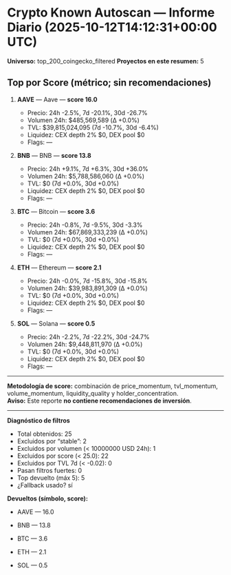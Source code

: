 # Crypto Known Autoscan — Informe Diario (2025-10-12T14:12:31+00:00 UTC)

**Universo:** top_200_coingecko_filtered
**Proyectos en este resumen:** 5

## Top por Score (métrico; sin recomendaciones)

1. **AAVE** — Aave — **score 16.0**
   - Precio: 24h -2.5%, 7d -20.1%, 30d -26.7%
   - Volumen 24h: $485,569,589 (Δ +0.0%)
   - TVL: $39,815,024,095 (7d -10.7%, 30d -6.4%)
   - Liquidez: CEX depth 2% $0, DEX pool $0
   - Flags: —

2. **BNB** — BNB — **score 13.8**
   - Precio: 24h +9.1%, 7d +6.3%, 30d +36.0%
   - Volumen 24h: $5,788,586,060 (Δ +0.0%)
   - TVL: $0 (7d +0.0%, 30d +0.0%)
   - Liquidez: CEX depth 2% $0, DEX pool $0
   - Flags: —

3. **BTC** — Bitcoin — **score 3.6**
   - Precio: 24h -0.8%, 7d -9.5%, 30d -3.3%
   - Volumen 24h: $67,869,333,239 (Δ +0.0%)
   - TVL: $0 (7d +0.0%, 30d +0.0%)
   - Liquidez: CEX depth 2% $0, DEX pool $0
   - Flags: —

4. **ETH** — Ethereum — **score 2.1**
   - Precio: 24h -0.0%, 7d -15.8%, 30d -15.8%
   - Volumen 24h: $39,983,891,309 (Δ +0.0%)
   - TVL: $0 (7d +0.0%, 30d +0.0%)
   - Liquidez: CEX depth 2% $0, DEX pool $0
   - Flags: —

5. **SOL** — Solana — **score 0.5**
   - Precio: 24h -2.2%, 7d -22.2%, 30d -24.7%
   - Volumen 24h: $9,448,811,970 (Δ +0.0%)
   - TVL: $0 (7d +0.0%, 30d +0.0%)
   - Liquidez: CEX depth 2% $0, DEX pool $0
   - Flags: —


---

**Metodología de score:** combinación de price_momentum, tvl_momentum, volume_momentum, liquidity_quality y holder_concentration.  
**Aviso:** Este reporte **no contiene recomendaciones de inversión**.


---
**Diagnóstico de filtros**

- Total obtenidos: 25
- Excluidos por “stable”: 2
- Excluidos por volumen (< 10000000 USD 24h): 1
- Excluidos por score (< 25.0): 22
- Excluidos por TVL 7d (< -0.02): 0
- Pasan filtros fuertes: 0
- Top devuelto (máx 5): 5
- ¿Fallback usado? sí


**Devueltos (símbolo, score):**

- AAVE — 16.0

- BNB — 13.8

- BTC — 3.6

- ETH — 2.1

- SOL — 0.5


